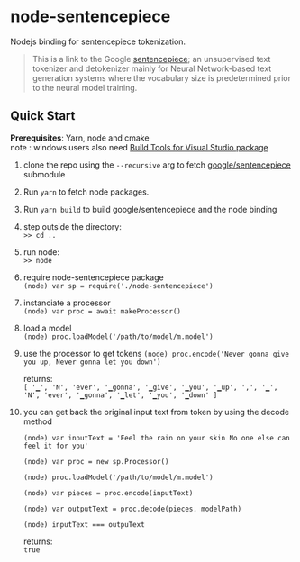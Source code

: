 # node-sentencepiece

Nodejs binding for sentencepiece tokenization.

> This is a link to the Google [sentencepiece](https://github.com/google/sentencepiece); an unsupervised text tokenizer and detokenizer mainly for Neural Network-based text generation systems where the vocabulary size is predetermined prior to the neural model training.

## Quick Start

**Prerequisites**: Yarn, node and cmake  
note : windows users also need [Build Tools for Visual Studio package](https://visualstudio.microsoft.com/fr/downloads/?rr=https%3A%2F%2Fwww.google.com%2F)

1. clone the repo using the `--recursive` arg to fetch [google/sentencepiece](https://github.com/google/sentencepiece) submodule
1. Run `yarn` to fetch node packages.
1. Run `yarn build` to build google/sentencepiece and the node binding
1. step outside the directory:  
   `>> cd ..`
1. run node:  
   `>> node`
1. require node-sentencepiece package  
   `(node) var sp = require('./node-sentencepiece')`
1. instanciate a processor  
   `(node) var proc = await makeProcessor()`
1. load a model  
   `(node) proc.loadModel('/path/to/model/m.model')`
1. use the processor to get tokens
   `(node) proc.encode('Never gonna give you up, Never gonna let you down')`

   returns:  
   `[ '▁', 'N', 'ever', '▁gonna', '▁give', '▁you', '▁up', ',', '▁', 'N', 'ever', '▁gonna', '▁let', '▁you', '▁down' ]`

1. you can get back the original input text from token by using the decode method

   `(node) var inputText = 'Feel the rain on your skin No one else can feel it for you'`

   `(node) var proc = new sp.Processor()`

   `(node) proc.loadModel('/path/to/model/m.model')`

   `(node) var pieces = proc.encode(inputText)`

   `(node) var outputText = proc.decode(pieces, modelPath)`

   `(node) inputText === outpuText`

   returns:  
   `true`
